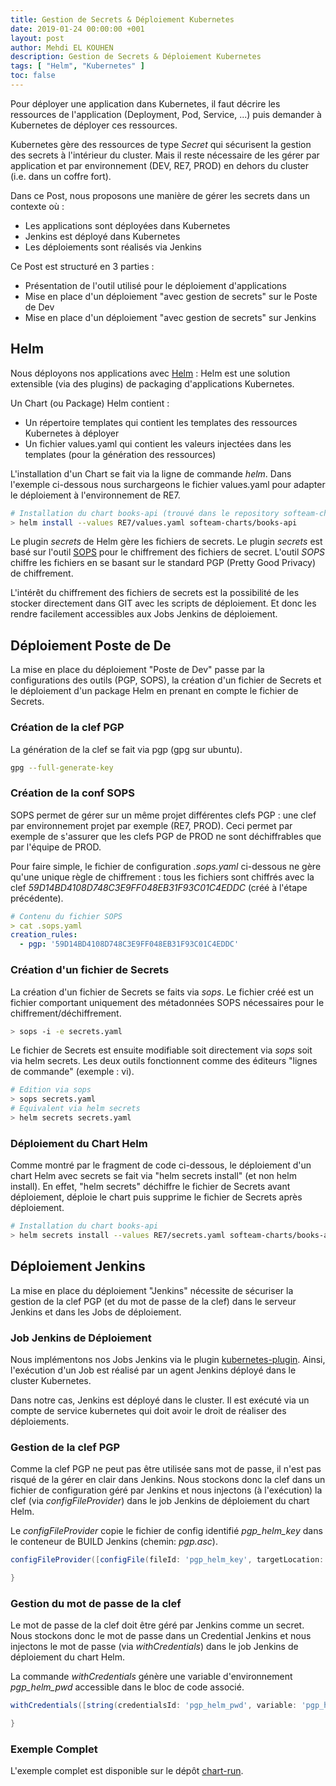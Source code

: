 ```yaml
---
title: Gestion de Secrets & Déploiement Kubernetes
date: 2019-01-24 00:00:00 +001
layout: post
author: Mehdi EL KOUHEN
description: Gestion de Secrets & Déploiement Kubernetes
tags: [ "Helm", "Kubernetes" ]
toc: false
---
```


Pour déployer une application dans Kubernetes, il faut décrire les ressources de l'application (Deployment, Pod, Service, ...) puis demander à Kubernetes de déployer ces ressources. 

Kubernetes gère des ressources de type *Secret* qui sécurisent la gestion des secrets à l'intérieur du cluster. Mais il reste nécessaire de les gérer par application et par environnement (DEV, RE7, PROD) en dehors du cluster (i.e. dans un coffre fort). 

Dans ce Post, nous proposons une manière de gérer les secrets dans un contexte où :

* Les applications sont déployées dans Kubernetes
* Jenkins est déployé dans Kubernetes
* Les déploiements sont réalisés via Jenkins

Ce Post est structuré en 3 parties :

* Présentation de l'outil utilisé pour le déploiement d'applications
* Mise en place d'un déploiement "avec gestion de secrets" sur le Poste de Dev
* Mise en place d'un déploiement "avec gestion de secrets" sur Jenkins

## Helm

Nous déployons nos applications avec [Helm](https://helm.sh/) : Helm est une solution extensible (via des plugins) de packaging d'applications Kubernetes.
 
Un Chart (ou Package) Helm contient : 

* Un répertoire templates qui contient les templates des ressources Kubernetes à déployer
* Un fichier values.yaml qui contient les valeurs injectées dans les templates (pour la génération des ressources)

L'installation d'un Chart se fait via la ligne de commande *helm*. Dans l'exemple ci-dessous nous surchargeons le fichier values.yaml pour adapter le déploiement à l'environnement de RE7.

````bash
# Installation du chart books-api (trouvé dans le repository softeam-charts)
> helm install --values RE7/values.yaml softeam-charts/books-api 
````

Le plugin *secrets* de Helm gère les fichiers de secrets. Le plugin *secrets* est basé sur l'outil [SOPS](https://github.com/mozilla/sops) pour le chiffrement des fichiers de secret. L'outil *SOPS* chiffre les fichiers en se basant sur le standard PGP (Pretty Good Privacy) de chiffrement.

L'intérêt du chiffrement des fichiers de secrets est la possibilité de les stocker directement dans GIT avec les scripts de déploiement. Et donc les rendre facilement accessibles aux Jobs Jenkins de déploiement.

## Déploiement Poste de De
La mise en place du déploiement "Poste de Dev" passe par la configurations des outils (PGP, SOPS), la création d'un fichier de Secrets et le déploiement d'un package Helm en prenant en compte le fichier de Secrets.

### Création de la clef PGP

La génération de la clef se fait via pgp (gpg sur ubuntu).

````bash
gpg --full-generate-key
````

### Création de la conf SOPS

SOPS permet de gérer sur un même projet différentes clefs PGP : une clef par environnement projet par exemple (RE7, PROD). Ceci permet par exemple de s'assurer que les clefs PGP de PROD ne sont déchiffrables que par l'équipe de PROD.

Pour faire simple, le fichier de configuration *.sops.yaml* ci-dessous ne gère qu'une unique règle de chiffrement : tous les fichiers sont chiffrés avec la clef *59D14BD4108D748C3E9FF048EB31F93C01C4EDDC* (créé à l'étape précédente).

````yaml
# Contenu du fichier SOPS
> cat .sops.yaml
creation_rules:
  - pgp: '59D14BD4108D748C3E9FF048EB31F93C01C4EDDC'
````

### Création d'un fichier de Secrets

La création d'un fichier de Secrets se faits via *sops*. Le fichier créé est un fichier comportant uniquement des métadonnées SOPS nécessaires pour le chiffrement/déchiffrement.

````bash
> sops -i -e secrets.yaml
````

Le fichier de Secrets est ensuite modifiable soit directement via *sops* soit via helm secrets. Les deux outils fonctionnent comme des éditeurs "lignes de commande" (exemple : vi).

````bash
# Edition via sops
> sops secrets.yaml
# Equivalent via helm secrets
> helm secrets secrets.yaml
````
### Déploiement du Chart Helm

Comme montré par le fragment de code ci-dessous, le déploiement d'un chart Helm avec secrets se fait via "helm secrets install" (et non helm install). En effet, "helm secrets" déchiffre le fichier de Secrets avant déploiement, déploie le chart puis supprime le fichier de Secrets après déploiement.

````bash
# Installation du chart books-api
> helm secrets install --values RE7/secrets.yaml softeam-charts/books-api 
````
## Déploiement Jenkins

La mise en place du déploiement "Jenkins" nécessite de sécuriser la gestion de la clef PGP (et du mot de passe de la clef) dans le serveur Jenkins et dans les Jobs de déploiement.

### Job Jenkins de Déploiement

Nous implémentons nos Jobs Jenkins via le plugin [kubernetes-plugin](https://github.com/jenkinsci/kubernetes-plugin). Ainsi, l'exécution d'un Job est réalisé par un agent Jenkins déployé dans le cluster Kubernetes.

Dans notre cas, Jenkins est déployé dans le cluster. Il est exécuté via un compte de service kubernetes qui doit avoir le droit de réaliser des déploiements.

### Gestion de la clef PGP

Comme la clef PGP ne peut pas être utilisée sans mot de passe, il n'est pas risqué de la gérer en clair dans Jenkins. Nous stockons donc la clef dans un fichier de configuration géré par Jenkins et nous injectons (à l'exécution) la clef (via *configFileProvider*) dans le job Jenkins de déploiement du chart Helm.

Le *configFileProvider* copie le fichier de config identifié *pgp_helm_key* dans le conteneur de BUILD Jenkins (chemin: *pgp.asc*).

````groovy
configFileProvider([configFile(fileId: 'pgp_helm_key', targetLocation: "pgp.asc")]) {

}
````

### Gestion du mot de passe de la clef

Le mot de passe de la clef doit être géré par Jenkins comme un secret. Nous stockons donc le mot de passe dans un Credential Jenkins et nous injectons le mot de passe (via *withCredentials*) dans le job Jenkins de déploiement du chart Helm.

La commande *withCredentials* génère une variable d'environnement *pgp_helm_pwd* accessible dans le bloc de code associé.

````groovy
withCredentials([string(credentialsId: 'pgp_helm_pwd', variable: 'pgp_helm_pwd')]) {

}
````

### Exemple Complet

L'exemple complet est disponible sur le dépôt [chart-run](https://github.com/SofteamOuest-SoftwareFactory/chart-run).